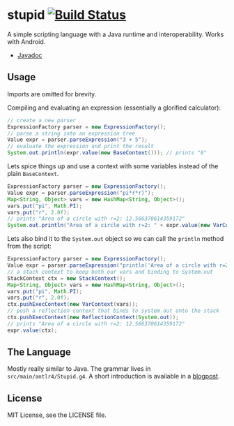 stupid [![Build Status](https://travis-ci.org/madisp/stupid.png?branch=master)](https://travis-ci.org/madisp/stupid)
======

A simple scripting language with a Java runtime and interoperability. Works with Android.

* [Javadoc](http://madisp.com/stupid)

Usage
-----

Imports are omitted for brevity.

Compiling and evaluating an expression (essentially a glorified calculator):

```java
// create a new parser
ExpressionFactory parser = new ExpressionFactory();
// parse a string into an expression tree
Value expr = parser.parseExpression("3 + 5");
// evaluate the expression and print the result
System.out.println(expr.value(new BaseContext())); // prints "8"
```

Lets spice things up and use a context with some variables instead of the plain `BaseContext`.

```java
ExpressionFactory parser = new ExpressionFactory();
Value expr = parser.parseExpression("pi*r*r)");
Map<String, Object> vars = new HashMap<String, Object>();
vars.put("pi", Math.PI);
vars.put("r", 2.0f);
// prints "Area of a circle with r=2: 12.566370614359172"
System.out.println("Area of a circle with r=2: " + expr.value(new VarContext(vars)));
```

Lets also bind it to the `System.out` object so we can call the `println` method from the script:

```java
ExpressionFactory parser = new ExpressionFactory();
Value expr = parser.parseExpression("println('Area of a circle with r=2: ' + pi*r*r)");
// a stack context to keep both our vars and binding to System.out
StackContext ctx = new StackContext();
Map<String, Object> vars = new HashMap<String, Object>();
vars.put("pi", Math.PI);
vars.put("r", 2.0f);
ctx.pushExecContext(new VarContext(vars));
// push a reflection context that binds to system.out onto the stack
ctx.pushExecContext(new ReflectionContext(System.out));
// prints "Area of a circle with r=2: 12.566370614359172"
expr.value(ctx);
```

The Language
------------

Mostly really similar to Java. The grammar lives in `src/main/antlr4/Stupid.g4`. A short introduction is available in a [blogpost](http://madisp.com/stupid/2013/12/27/about-stupid.html).

License
-------

MIT License, see the LICENSE file.